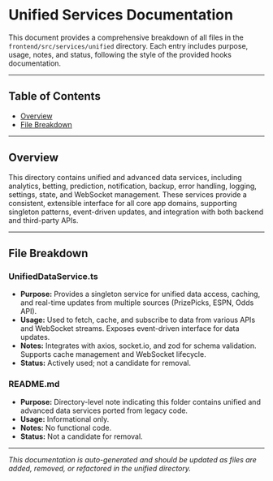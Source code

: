# Unified Services Documentation

This document provides a comprehensive breakdown of all files in the `frontend/src/services/unified` directory. Each entry includes purpose, usage, notes, and status, following the style of the provided hooks documentation.

---

## Table of Contents

- [Overview](#overview)
- [File Breakdown](#file-breakdown)

---

## Overview

This directory contains unified and advanced data services, including analytics, betting, prediction, notification, backup, error handling, logging, settings, state, and WebSocket management. These services provide a consistent, extensible interface for all core app domains, supporting singleton patterns, event-driven updates, and integration with both backend and third-party APIs.

---

## File Breakdown

### UnifiedDataService.ts
- **Purpose:** Provides a singleton service for unified data access, caching, and real-time updates from multiple sources (PrizePicks, ESPN, Odds API).
- **Usage:** Used to fetch, cache, and subscribe to data from various APIs and WebSocket streams. Exposes event-driven interface for data updates.
- **Notes:** Integrates with axios, socket.io, and zod for schema validation. Supports cache management and WebSocket lifecycle.
- **Status:** Actively used; not a candidate for removal.

### README.md
- **Purpose:** Directory-level note indicating this folder contains unified and advanced data services ported from legacy code.
- **Usage:** Informational only.
- **Notes:** No functional code.
- **Status:** Not a candidate for removal.

---

*This documentation is auto-generated and should be updated as files are added, removed, or refactored in the unified directory.*
